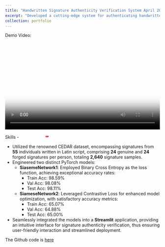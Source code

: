 ```yaml
---
title: "Handwritten Signature Authenticity Verification System April 2024:"
excerpt: "Developed a cutting-edge system for authenticating handwritten signatures, aimed at revolutionizing signature verification processes and bolstering security measures.<br/><img src='/images/500x300.png'>"
collection: portfolio
---
```


Demo Video:
<div style="position: relative; width: 100%; padding-bottom: 56.25%; height: 0;">
  <video style="position: absolute; top: 0; left: 0; width: 100%; height: 100%;" poster="/images/dubai2.jpg" controls>
    <source src="https://github.com/Shyam-Sundar-7/signature-verification-similarity/assets/101181076/7119939f-3512-4d8b-a9fb-d91f11b80a3f" type="video/mp4">
  </video>
</div>

Skills - <img src="https://cdn.jsdelivr.net/gh/devicons/devicon/icons/python/python-original.svg" width ="16" height="100%"/> <img src="https://cdn.jsdelivr.net/gh/devicons/devicon/icons/pytorch/pytorch-original.svg" width ="16" height="100%"/> <img src="https://cdn.jsdelivr.net/gh/devicons/devicon/icons/jupyter/jupyter-original-wordmark.svg" width ="16" height="100%"/> <img src="https://avatars.githubusercontent.com/u/58386951?s=200&v=4" width ="16" height="100%"> <img src='/images/streamlit.png' width="16" height="100%">



- Utilized the renowned CEDAR dataset, encompassing signatures from **55** individuals written in Latin script, comprising **24** genuine and **24** forged signatures per person, totaling **2,640** signature samples.
- Engineered two distinct PyTorch models:
  - **SiasemeNetwork1**: Employed Binary Cross Entropy as the loss function, achieving exceptional accuracy rates:
    - Train Acc: 98.59%
    - Val Acc: 98.08%
    - Test Acc: 98.11%
  - **SiameseNetwork2**: Leveraged Contrastive Loss for enhanced model optimization, with satisfactory accuracy metrics:
    - Train Acc: 65.07%
    - Val Acc: 64.88%
    - Test Acc: 65.00%
- Seamlessly integrated the models into a **Streamlit** application, providing an intuitive interface for signature authenticity verification, thus ensuring user-friendly interaction and streamlined deployment.


The Github code is [here](https://github.com/Shyam-Sundar-7/signature-verification-similarity)
